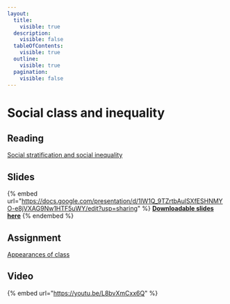 ```yaml
---
layout:
  title:
    visible: true
  description:
    visible: false
  tableOfContents:
    visible: true
  outline:
    visible: true
  pagination:
    visible: false
---
```


# Social class and inequality

## Reading

[Social stratification and social inequality](https://drive.google.com/open?id=1tWd6zc10-SMQoqCX6tNyvMy1Ykunu9po\&usp=drive\_fs)

## Slides

{% embed url="https://docs.google.com/presentation/d/1lW1Q_9TZrtbAulSXfESHNMYO-e8jVXAG9Nw1HTF5uWY/edit?usp=sharing" %}
[**Downloadable slides here**](https://docs.google.com/presentation/d/1lW1Q\_9TZrtbAulSXfESHNMYO-e8jVXAG9Nw1HTF5uWY/edit?usp=sharing)
{% endembed %}

## Assignment

[Appearances of class](https://docs.google.com/document/d/1HagiJJ-65clsra9Z9k74eO\_bUVv4SF2WhaBS5tvhA0Y?authuser=ttezcan%40csumb.edu\&usp=drive\_fs)

## Video

{% embed url="https://youtu.be/L8bvXmCxx6Q" %}
